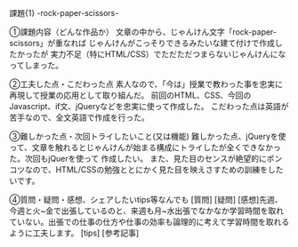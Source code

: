 課題{1} -rock-paper-scissors-

①課題内容（どんな作品か）
文章の中から、じゃんけん文字「rock-paper-scissors」が重なれば
じゃんけんがこっそりできるみたいな建て付けで作成したかったが
実力不足（特にHTML/CSS）でただただつまらないじゃんけんになってしまった。

②工夫した点・こだわった点
素人なので、「今は」授業で教わった事を忠実に再現して授業の応用として取り組んだ。
前回のHTML、CSS、今回のJavascript、if文、jQueryなどを忠実に使って作成した。
こだわった点は英語が苦手なので、全文英語で作成を行った。

③難しかった点・次回トライしたいこと(又は機能)
難しかった点、jQueryを使って、文章を触れるとじゃんけんが始まる構成にトライしたが全くできなかった。次回もjQuerを使って
作成したい。
また、見た目のセンスが絶望的にポンコツなので、HTML/CSSの勉強ととにかく見た目を映えさすための訓練をしたいです。

④質問・疑問・感想、シェアしたいtips等なんでも
[質問]
[疑問]
[感想]先週、今週と火~金で出張しているのと、来週も月~水出張でなかなか学習時間を取れていない。出張での仕事の仕方や仕事の効率も論理的に考えて学習時間を取れるように工夫します。
[tips]
[参考記事]

